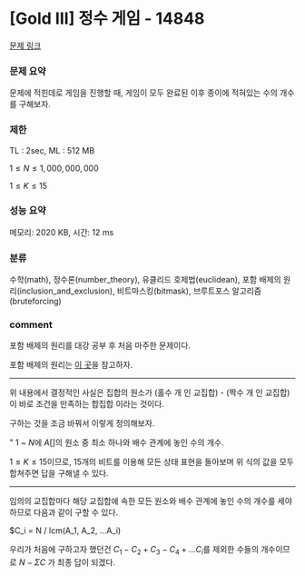 
# [Gold III] 정수 게임 - 14848

[문제 링크](https://www.acmicpc.net/problem/14848)

### 문제 요약

<p> 문제에 적힌데로 게임을 진행할 때, 게임이 모두 완료된 이후 종이에 적혀있는 수의 개수를 구해보자. </p>

### 제한

TL : 2sec, ML : 512 MB

$1 ≤ N ≤ 1,000,000,000$

$1 ≤ K ≤ 15$

### 성능 요약

메모리: 2020 KB, 시간: 12 ms

### 분류

수학(math), 정수론(number_theory), 유클리드 호제법(euclidean), 포함 배제의 원리(inclusion_and_exclusion), 비트마스킹(bitmask), 브루트포스 알고리즘(bruteforcing)

### comment

포함 배제의 원리를 대강 공부 후 처음 마주한 문제이다.

포함 배제의 원리는 [이 곳](https://ko.wikipedia.org/wiki/%ED%8F%AC%ED%95%A8%EB%B0%B0%EC%A0%9C%EC%9D%98_%EC%9B%90%EB%A6%AC)을 참고하자.

-----------------------------------------------------------------------------------------------------------------------------------------------------------------------

위 내용에서 결정적인 사실은 집합의 원소가 (홀수 개 인 교집합) - (짝수 개 인 교집합) 이 바로 조건을 만족하는 합집합 이라는 것이다.

구하는 것을 조금 바꿔서 이렇게 정의해보자.

" $1$ ~ $N$에 $A[]$의 원소 중 최소 하나와 배수 관계에 놓인 수의 개수.

$1 ≤ K ≤ 15$이므로, 15개의 비트를 이용해 모든 상태 표현을 돌아보며 위 식의 값을 모두 합쳐주면 답을 구해낼 수 있다.

-----------------------------------------------------------------------------------------------------------------------------------------------------------------------

임의의 교집합마다 해당 교집합에 속한 모든 원소와 배수 관계에 놓인 수의 개수를 세야 하므로 다음과 같이 구할 수 있다.

$C_i = N / lcm(A_1, A_2, ...A_i)

우리가 처음에 구하고자 했던건 $C_1 - C_2 + C_3 - C_4 + ... C_i$를 제외한 수들의 개수이므로 $N - ΣC$ 가 최종 답이 되겠다.

